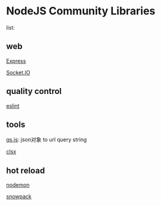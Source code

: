 # NodeJS Community Libraries

list:


## web

[Express](nodejs-express.md)

[Socket.IO](nodejs-socketio.md)

## quality control

[eslint](eslint.md)

## tools

[qs.js](/sorted/javascript/nodejs-qs.md): json对象 to url query string

[clsx](node-clsx.md)

## hot reload

[nodemon](nodejs-nodemon.md)

[snowpack](nodejs-snowpack.md)


